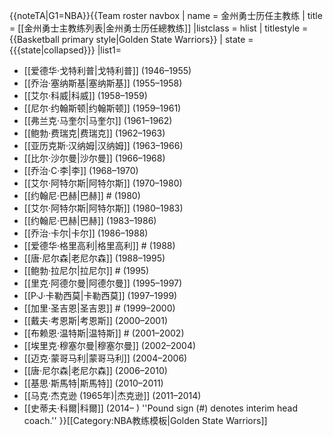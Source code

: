 <noinclude>{{noteTA|G1=NBA}}</noinclude>{{Team roster navbox
| name  = 金州勇士历任主教练
| title = [[金州勇士主教练列表|<span style="color:#{{NBA color|Golden State Warriors|2}}">金州勇士历任總教练</span>]]
|listclass = hlist
| titlestyle = {{Basketball primary style|Golden State Warriors}}
| state = {{{state<includeonly>|collapsed</includeonly>}}}
|list1= 
* [[爱德华·戈特利普|戈特利普]] (1946–1955)
* [[乔治·塞纳斯基|塞纳斯基]] (1955–1958)
* [[艾尔·科威|科威]] (1958–1959)
* [[尼尔·约翰斯顿|约翰斯顿]] (1959–1961)
* [[弗兰克·马奎尔|马奎尔]] (1961–1962)
* [[鲍勃·费瑞克|费瑞克]] (1962–1963)
* [[亚历克斯·汉纳姆|汉纳姆]] (1963–1966)
* [[比尔·沙尔曼|沙尔曼]] (1966–1968)
* [[乔治·C·李|李]] (1968–1970)
* [[艾尔·阿特尔斯|阿特尔斯]] (1970–1980)
* [[约翰尼·巴赫|巴赫]] # (1980)
* [[艾尔·阿特尔斯|阿特尔斯]] (1980–1983)
* [[约翰尼·巴赫|巴赫]] (1983–1986)
* [[乔治·卡尔|卡尔]] (1986–1988)
* [[爱德华·格里高利|格里高利]] # (1988)
* [[唐·尼尔森|老尼尔森]] (1988–1995)
* [[鲍勃·拉尼尔|拉尼尔]] # (1995)
* [[里克·阿德尔曼|阿德尔曼]] (1995–1997)
* [[P·J·卡勒西莫|卡勒西莫]] (1997–1999)
* [[加里·圣吉恩|圣吉恩]] # (1999–2000)
* [[戴夫·考恩斯|考恩斯]] (2000–2001)
* [[布赖恩·温特斯|温特斯]] # (2001–2002)
* [[埃里克·穆塞尔曼|穆塞尔曼]] (2002–2004)
* [[迈克·蒙哥马利|蒙哥马利]] (2004–2006)
* [[唐·尼尔森|老尼尔森]] (2006–2010)
* [[基思·斯馬特|斯馬特]] (2010–2011)
* [[马克·杰克逊 (1965年)|杰克逊]] (2011–2014)
* [[史蒂夫·科爾|科爾]] (2014– )
''Pound sign (#) denotes interim head coach.''
}}<noinclude>[[Category:NBA教练模板|Golden State Warriors]]</noinclude>